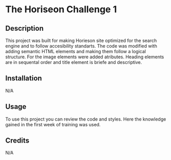 # The Horiseon Challenge 1

## Description
This project was built for making Horieson site optimized for the search engine and to follow accesibility standarts.
The code was modified with adding semantic HTML elements and making them follow a logical structure. For the image elements were added <alt> atributes.
Heading elements are in sequental order and title element is briefe and descriptive.

## Installation
N/A

## Usage
To use this project you can review the code and styles. Here the knowledge gained in the first week of training was used.

## Credits
N/A
